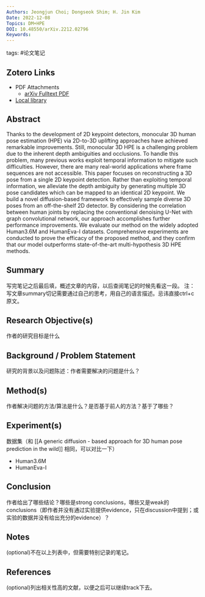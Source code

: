 ```yaml
---
Authors: Jeongjun Choi; Dongseok Shim; H. Jin Kim
Date: 2022-12-08
Topics: DM+HPE
DOI: 10.48550/arXiv.2212.02796
Keywords:
---
```

tags: #论文笔记 

## Zotero Links 
* PDF Attachments
	- [arXiv Fulltext PDF](zotero://open-pdf/library/items/YP3AHQMF) 
* [Local library](zotero://select/items/1_BPMRIXGV) 

## Abstract

Thanks to the development of 2D keypoint detectors, monocular 3D human pose estimation (HPE) via 2D-to-3D uplifting approaches have achieved remarkable improvements. Still, monocular 3D HPE is a challenging problem due to the inherent depth ambiguities and occlusions. To handle this problem, many previous works exploit temporal information to mitigate such difficulties. However, there are many real-world applications where frame sequences are not accessible. This paper focuses on reconstructing a 3D pose from a single 2D keypoint detection. Rather than exploiting temporal information, we alleviate the depth ambiguity by generating multiple 3D pose candidates which can be mapped to an identical 2D keypoint. We build a novel diffusion-based framework to effectively sample diverse 3D poses from an off-the-shelf 2D detector. By considering the correlation between human joints by replacing the conventional denoising U-Net with graph convolutional network, our approach accomplishes further performance improvements. We evaluate our method on the widely adopted Human3.6M and HumanEva-I datasets. Comprehensive experiments are conducted to prove the efficacy of the proposed method, and they confirm that our model outperforms state-of-the-art multi-hypothesis 3D HPE methods.

## Summary
写完笔记之后最后填，概述文章的内容，以后查阅笔记的时候先看这一段。 
注：写文章summary切记需要通过自己的思考，用自己的语言描述。忌讳直接ctrl+c原文。


## Research Objective(s)
作者的研究目标是什么


## Background / Problem Statement
研究的背景以及问题陈述：作者需要解决的问题是什么？


## Method(s)
作者解决问题的方法/算法是什么？是否基于前人的方法？基于了哪些？


## Experiment(s)
  数据集（和 [[A generic diffusion - based approach for 3D human pose prediction in the wild]] 相同，可以对比一下）
  - Human3.6M
  - HumanEva-I


## Conclusion
作者给出了哪些结论？哪些是strong conclusions，哪些又是weak的conclusions（即作者并没有通过实验提供evidence，只在discussion中提到；或实验的数据并没有给出充分的evidence）？


## Notes
(optional)不在以上列表中，但需要特别记录的笔记。


## References
(optional)列出相关性高的文献，以便之后可以继续track下去。